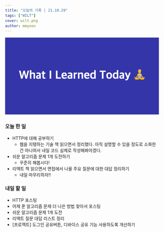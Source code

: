 ```yaml
---
title: "오늘의 기록 | 21.10.29"
tags: ["WILT"]
cover: wilt.png
author: mmyeon
---
```


![what i learned today](./wilt.png)

### 오늘 한 일

- HTTP에 대해 공부하기
  - 웹을 지탱하는 기술 책 읽으면서 정리했다. 아직 설명할 수 있을 정도로 소화한 건 아니여서 내일 코드 실제로 작성해봐야겠다.
- 쉬운 알고리즘 문제 1개 도전하기
  - 꾸준히 해봅시다!
- 리액트 책 읽으면서 면접에서 나올 주요 질문에 대한 대답 정리하기
  - 내일 마무리하자!!

### 내일 할 일

- HTTP 포스팅
- 어제 푼 알고리즘 문제 더 나은 방법 찾아서 포스팅
- 쉬운 알고리즘 문제 1개 도전
- 리액트 질문 대답 리스트 정리
- [프로젝트] 도그인 공유버튼, 디바이스 공유 기능 사용하도록 개선하기
